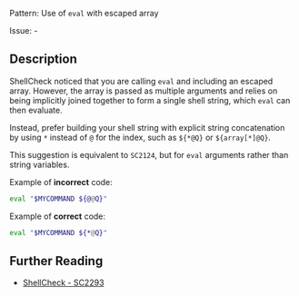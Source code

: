 Pattern: Use of `eval` with escaped array

Issue: -

## Description

ShellCheck noticed that you are calling `eval` and including an escaped array. However, the array is passed as multiple arguments and relies on being implicitly joined together to form a single shell string, which `eval` can then evaluate.

Instead, prefer building your shell string with explicit string concatenation by using `*` instead of `@` for the index, such as `${*@Q}` or `${array[*]@Q}`.

This suggestion is equivalent to `SC2124`, but for `eval` arguments rather than string variables.

Example of **incorrect** code:

```sh
eval "$MYCOMMAND ${@@Q}"
```

Example of **correct** code:

```sh
eval "$MYCOMMAND ${*@Q}"
```

## Further Reading

* [ShellCheck - SC2293](https://github.com/koalaman/shellcheck/wiki/SC2293)
